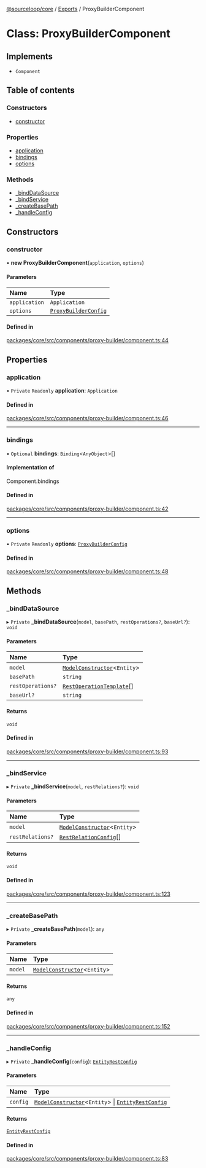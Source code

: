 [@sourceloop/core](../README.md) / [Exports](../modules.md) / ProxyBuilderComponent

# Class: ProxyBuilderComponent

## Implements

- `Component`

## Table of contents

### Constructors

- [constructor](ProxyBuilderComponent.md#constructor)

### Properties

- [application](ProxyBuilderComponent.md#application)
- [bindings](ProxyBuilderComponent.md#bindings)
- [options](ProxyBuilderComponent.md#options)

### Methods

- [\_bindDataSource](ProxyBuilderComponent.md#_binddatasource)
- [\_bindService](ProxyBuilderComponent.md#_bindservice)
- [\_createBasePath](ProxyBuilderComponent.md#_createbasepath)
- [\_handleConfig](ProxyBuilderComponent.md#_handleconfig)

## Constructors

### constructor

• **new ProxyBuilderComponent**(`application`, `options`)

#### Parameters

| Name | Type |
| :------ | :------ |
| `application` | `Application` |
| `options` | [`ProxyBuilderConfig`](../modules.md#proxybuilderconfig) |

#### Defined in

[packages/core/src/components/proxy-builder/component.ts:44](https://github.com/sourcefuse/loopback4-microservice-catalog/blob/93a7f917/packages/core/src/components/proxy-builder/component.ts#L44)

## Properties

### application

• `Private` `Readonly` **application**: `Application`

#### Defined in

[packages/core/src/components/proxy-builder/component.ts:46](https://github.com/sourcefuse/loopback4-microservice-catalog/blob/93a7f917/packages/core/src/components/proxy-builder/component.ts#L46)

___

### bindings

• `Optional` **bindings**: `Binding`<`AnyObject`\>[]

#### Implementation of

Component.bindings

#### Defined in

[packages/core/src/components/proxy-builder/component.ts:42](https://github.com/sourcefuse/loopback4-microservice-catalog/blob/93a7f917/packages/core/src/components/proxy-builder/component.ts#L42)

___

### options

• `Private` `Readonly` **options**: [`ProxyBuilderConfig`](../modules.md#proxybuilderconfig)

#### Defined in

[packages/core/src/components/proxy-builder/component.ts:48](https://github.com/sourcefuse/loopback4-microservice-catalog/blob/93a7f917/packages/core/src/components/proxy-builder/component.ts#L48)

## Methods

### \_bindDataSource

▸ `Private` **_bindDataSource**(`model`, `basePath`, `restOperations?`, `baseUrl?`): `void`

#### Parameters

| Name | Type |
| :------ | :------ |
| `model` | [`ModelConstructor`](../modules.md#modelconstructor)<`Entity`\> |
| `basePath` | `string` |
| `restOperations?` | [`RestOperationTemplate`](../modules.md#restoperationtemplate)[] |
| `baseUrl?` | `string` |

#### Returns

`void`

#### Defined in

[packages/core/src/components/proxy-builder/component.ts:93](https://github.com/sourcefuse/loopback4-microservice-catalog/blob/93a7f917/packages/core/src/components/proxy-builder/component.ts#L93)

___

### \_bindService

▸ `Private` **_bindService**(`model`, `restRelations?`): `void`

#### Parameters

| Name | Type |
| :------ | :------ |
| `model` | [`ModelConstructor`](../modules.md#modelconstructor)<`Entity`\> |
| `restRelations?` | [`RestRelationConfig`](../modules.md#restrelationconfig)[] |

#### Returns

`void`

#### Defined in

[packages/core/src/components/proxy-builder/component.ts:123](https://github.com/sourcefuse/loopback4-microservice-catalog/blob/93a7f917/packages/core/src/components/proxy-builder/component.ts#L123)

___

### \_createBasePath

▸ `Private` **_createBasePath**(`model`): `any`

#### Parameters

| Name | Type |
| :------ | :------ |
| `model` | [`ModelConstructor`](../modules.md#modelconstructor)<`Entity`\> |

#### Returns

`any`

#### Defined in

[packages/core/src/components/proxy-builder/component.ts:152](https://github.com/sourcefuse/loopback4-microservice-catalog/blob/93a7f917/packages/core/src/components/proxy-builder/component.ts#L152)

___

### \_handleConfig

▸ `Private` **_handleConfig**(`config`): [`EntityRestConfig`](../modules.md#entityrestconfig)

#### Parameters

| Name | Type |
| :------ | :------ |
| `config` | [`ModelConstructor`](../modules.md#modelconstructor)<`Entity`\> \| [`EntityRestConfig`](../modules.md#entityrestconfig) |

#### Returns

[`EntityRestConfig`](../modules.md#entityrestconfig)

#### Defined in

[packages/core/src/components/proxy-builder/component.ts:83](https://github.com/sourcefuse/loopback4-microservice-catalog/blob/93a7f917/packages/core/src/components/proxy-builder/component.ts#L83)
